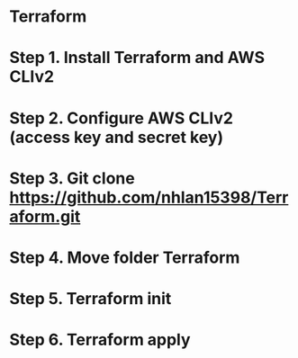 # Terraform
# Step 1. Install Terraform and AWS CLIv2
# Step 2. Configure AWS CLIv2 (access key and secret key)
# Step 3. Git clone https://github.com/nhlan15398/Terraform.git
# Step 4. Move folder Terraform
# Step 5. Terraform init
# Step 6. Terraform apply
